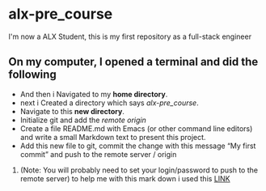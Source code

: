 # alx-pre_course
I'm now a ALX Student, this is my first repository as a full-stack engineer

## On my computer, I opened a terminal and did the following

* And then i Navigated to my **home directory**. 
* next i Created a directory which says *alx-pre_course*.
* Navigate to this **new directory**.
* Initialize git and add the *remote origin*
* Create a file README.md with Emacs (or other command line editors) and write a small Markdown text to present this project.
* Add this new file to git, commit the change with this message “My first commit” and push to the remote server / origin 
1. (Note: You will probably need to set your login/password to push to the remote server)
to help me with this mark down i used this [LINK](http://https://wordpress.com/support/markdown-quick-reference/)
